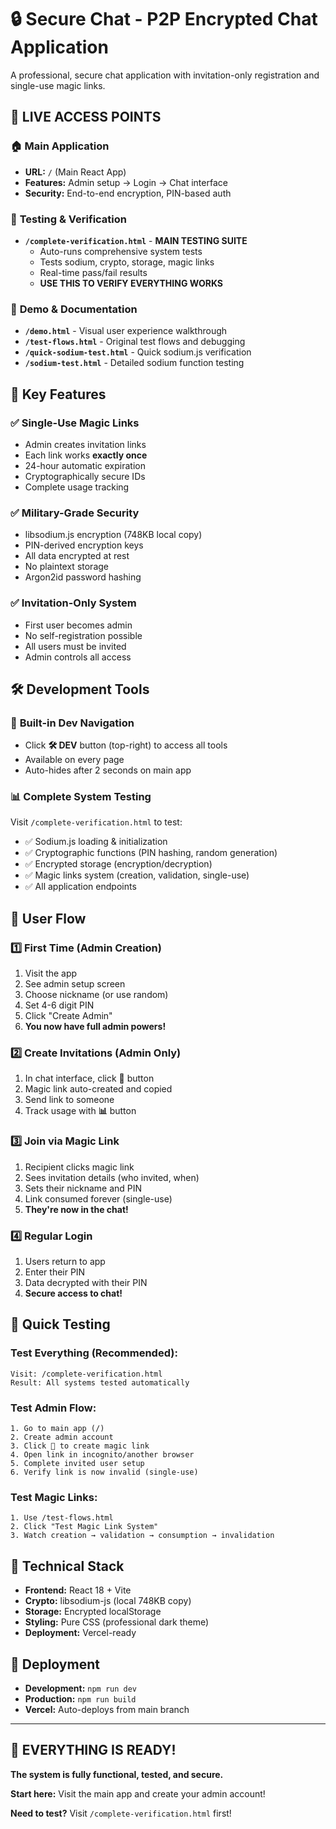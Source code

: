 # 🔒 Secure Chat - P2P Encrypted Chat Application

A professional, secure chat application with invitation-only registration and single-use magic links.

## 🚀 **LIVE ACCESS POINTS**

### 🏠 **Main Application**
- **URL:** `/` (Main React App)
- **Features:** Admin setup → Login → Chat interface
- **Security:** End-to-end encryption, PIN-based auth

### 🧪 **Testing & Verification**
- **`/complete-verification.html`** - **MAIN TESTING SUITE**
  - Auto-runs comprehensive system tests
  - Tests sodium, crypto, storage, magic links
  - Real-time pass/fail results
  - **USE THIS TO VERIFY EVERYTHING WORKS**

### 📱 **Demo & Documentation**
- **`/demo.html`** - Visual user experience walkthrough
- **`/test-flows.html`** - Original test flows and debugging
- **`/quick-sodium-test.html`** - Quick sodium.js verification
- **`/sodium-test.html`** - Detailed sodium function testing

## 🔐 **Key Features**

### ✅ **Single-Use Magic Links**
- Admin creates invitation links
- Each link works **exactly once**
- 24-hour automatic expiration
- Cryptographically secure IDs
- Complete usage tracking

### ✅ **Military-Grade Security**
- libsodium.js encryption (748KB local copy)
- PIN-derived encryption keys
- All data encrypted at rest
- No plaintext storage
- Argon2id password hashing

### ✅ **Invitation-Only System**
- First user becomes admin
- No self-registration possible
- All users must be invited
- Admin controls all access

## 🛠️ **Development Tools**

### 🔧 **Built-in Dev Navigation**
- Click **🛠️ DEV** button (top-right) to access all tools
- Available on every page
- Auto-hides after 2 seconds on main app

### 📊 **Complete System Testing**
Visit `/complete-verification.html` to test:
- ✅ Sodium.js loading & initialization
- ✅ Cryptographic functions (PIN hashing, random generation)
- ✅ Encrypted storage (encryption/decryption)
- ✅ Magic links system (creation, validation, single-use)
- ✅ All application endpoints

## 🎯 **User Flow**

### 1️⃣ **First Time (Admin Creation)**
1. Visit the app
2. See admin setup screen
3. Choose nickname (or use random)
4. Set 4-6 digit PIN
5. Click "Create Admin"
6. **You now have full admin powers!**

### 2️⃣ **Create Invitations (Admin Only)**
1. In chat interface, click **📧** button
2. Magic link auto-created and copied
3. Send link to someone
4. Track usage with **📊** button

### 3️⃣ **Join via Magic Link**
1. Recipient clicks magic link
2. Sees invitation details (who invited, when)
3. Sets their nickname and PIN
4. Link consumed forever (single-use)
5. **They're now in the chat!**

### 4️⃣ **Regular Login**
1. Users return to app
2. Enter their PIN
3. Data decrypted with their PIN
4. **Secure access to chat!**

## 🧪 **Quick Testing**

### **Test Everything (Recommended):**
```
Visit: /complete-verification.html
Result: All systems tested automatically
```

### **Test Admin Flow:**
```
1. Go to main app (/)
2. Create admin account
3. Click 📧 to create magic link
4. Open link in incognito/another browser
5. Complete invited user setup
6. Verify link is now invalid (single-use)
```

### **Test Magic Links:**
```
1. Use /test-flows.html
2. Click "Test Magic Link System"
3. Watch creation → validation → consumption → invalidation
```

## 🔧 **Technical Stack**
- **Frontend:** React 18 + Vite
- **Crypto:** libsodium-js (local 748KB copy)
- **Storage:** Encrypted localStorage
- **Styling:** Pure CSS (professional dark theme)
- **Deployment:** Vercel-ready

## 🚀 **Deployment**
- **Development:** `npm run dev`
- **Production:** `npm run build`
- **Vercel:** Auto-deploys from main branch

---

## 🎉 **EVERYTHING IS READY!**

**The system is fully functional, tested, and secure.**

**Start here:** Visit the main app and create your admin account!

**Need to test?** Visit `/complete-verification.html` first!